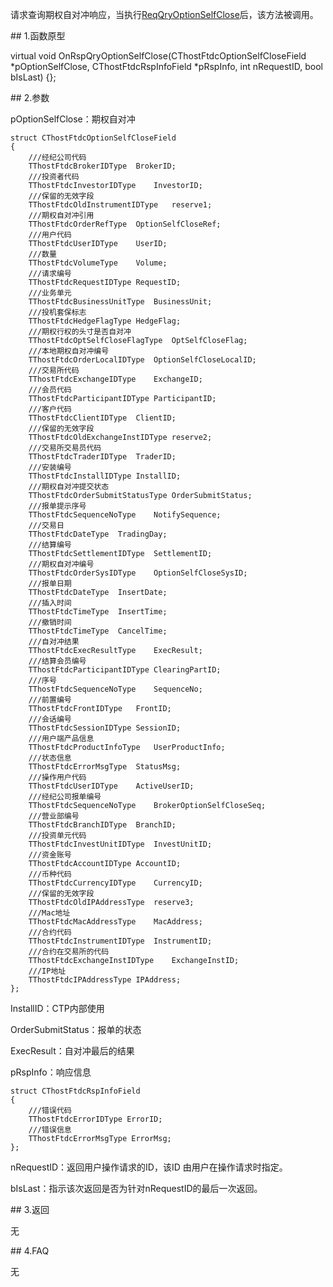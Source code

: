 <p>请求查询期权自对冲响应，当执行<a href="../../CTHOSTFTDCTRADERSPI/REQQRYOPTIONSELFCLOSE/">ReqQryOptionSelfClose</a>后，该方法被调用。</p>
<span class="anchor" id="d4c1e2cb-a51b-4795-bde9-0df3d74250a6"></span>
## 1.函数原型
<p>virtual void OnRspQryOptionSelfClose(CThostFtdcOptionSelfCloseField *pOptionSelfClose, CThostFtdcRspInfoField *pRspInfo, int nRequestID, bool bIsLast) {};</p>
<span class="anchor" id="4c44ac2b-002e-48c3-af67-540cc11e0a3f"></span>
## 2.参数
<p>pOptionSelfClose：期权自对冲</p>
<pre><code>struct CThostFtdcOptionSelfCloseField
{
    ///经纪公司代码
    TThostFtdcBrokerIDType  BrokerID;
    ///投资者代码
    TThostFtdcInvestorIDType    InvestorID;
    ///保留的无效字段
    TThostFtdcOldInstrumentIDType   reserve1;
    ///期权自对冲引用
    TThostFtdcOrderRefType  OptionSelfCloseRef;
    ///用户代码
    TThostFtdcUserIDType    UserID;
    ///数量
    TThostFtdcVolumeType    Volume;
    ///请求编号
    TThostFtdcRequestIDType RequestID;
    ///业务单元
    TThostFtdcBusinessUnitType  BusinessUnit;
    ///投机套保标志
    TThostFtdcHedgeFlagType HedgeFlag;
    ///期权行权的头寸是否自对冲
    TThostFtdcOptSelfCloseFlagType  OptSelfCloseFlag;
    ///本地期权自对冲编号
    TThostFtdcOrderLocalIDType  OptionSelfCloseLocalID;
    ///交易所代码
    TThostFtdcExchangeIDType    ExchangeID;
    ///会员代码
    TThostFtdcParticipantIDType ParticipantID;
    ///客户代码
    TThostFtdcClientIDType  ClientID;
    ///保留的无效字段
    TThostFtdcOldExchangeInstIDType reserve2;
    ///交易所交易员代码
    TThostFtdcTraderIDType  TraderID;
    ///安装编号
    TThostFtdcInstallIDType InstallID;
    ///期权自对冲提交状态
    TThostFtdcOrderSubmitStatusType OrderSubmitStatus;
    ///报单提示序号
    TThostFtdcSequenceNoType    NotifySequence;
    ///交易日
    TThostFtdcDateType  TradingDay;
    ///结算编号
    TThostFtdcSettlementIDType  SettlementID;
    ///期权自对冲编号
    TThostFtdcOrderSysIDType    OptionSelfCloseSysID;
    ///报单日期
    TThostFtdcDateType  InsertDate;
    ///插入时间
    TThostFtdcTimeType  InsertTime;
    ///撤销时间
    TThostFtdcTimeType  CancelTime;
    ///自对冲结果
    TThostFtdcExecResultType    ExecResult;
    ///结算会员编号
    TThostFtdcParticipantIDType ClearingPartID;
    ///序号
    TThostFtdcSequenceNoType    SequenceNo;
    ///前置编号
    TThostFtdcFrontIDType   FrontID;
    ///会话编号
    TThostFtdcSessionIDType SessionID;
    ///用户端产品信息
    TThostFtdcProductInfoType   UserProductInfo;
    ///状态信息
    TThostFtdcErrorMsgType  StatusMsg;
    ///操作用户代码
    TThostFtdcUserIDType    ActiveUserID;
    ///经纪公司报单编号
    TThostFtdcSequenceNoType    BrokerOptionSelfCloseSeq;
    ///营业部编号
    TThostFtdcBranchIDType  BranchID;
    ///投资单元代码
    TThostFtdcInvestUnitIDType  InvestUnitID;
    ///资金账号
    TThostFtdcAccountIDType AccountID;
    ///币种代码
    TThostFtdcCurrencyIDType    CurrencyID;
    ///保留的无效字段
    TThostFtdcOldIPAddressType  reserve3;
    ///Mac地址
    TThostFtdcMacAddressType    MacAddress;
    ///合约代码
    TThostFtdcInstrumentIDType  InstrumentID;
    ///合约在交易所的代码
    TThostFtdcExchangeInstIDType    ExchangeInstID;
    ///IP地址
    TThostFtdcIPAddressType IPAddress;
};
</code></pre>
<p>InstallID：CTP内部使用</p>
<p>OrderSubmitStatus：报单的状态</p>
<p>ExecResult：自对冲最后的结果</p>
<p>pRspInfo：响应信息</p>
<pre><code>struct CThostFtdcRspInfoField
{
    ///错误代码
    TThostFtdcErrorIDType ErrorID;
    ///错误信息
    TThostFtdcErrorMsgType ErrorMsg;
};
</code></pre>
<p>nRequestID：返回用户操作请求的ID，该ID 由用户在操作请求时指定。</p>
<p>bIsLast：指示该次返回是否为针对nRequestID的最后一次返回。</p>
<span class="anchor" id="84d86910-edde-4f44-85ef-34d1964bcb1e"></span>
## 3.返回
<p>无</p>
<span class="anchor" id="0ebe5283-f20c-4c14-8a37-933a8d83ee6c"></span>
## 4.FAQ
<p>无</p>
